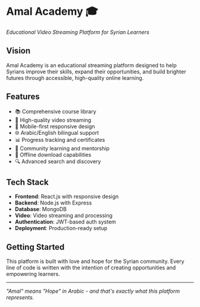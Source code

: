 # Amal Academy 🎓
*Educational Video Streaming Platform for Syrian Learners*

## Vision
Amal Academy is an educational streaming platform designed to help Syrians improve their skills, expand their opportunities, and build brighter futures through accessible, high-quality online learning.

## Features
- 📚 Comprehensive course library
- 🎥 High-quality video streaming
- 📱 Mobile-first responsive design
- 🌐 Arabic/English bilingual support
- 📊 Progress tracking and certificates
- 👥 Community learning and mentorship
- 📡 Offline download capabilities
- 🔍 Advanced search and discovery

## Tech Stack
- **Frontend**: React.js with responsive design
- **Backend**: Node.js with Express
- **Database**: MongoDB
- **Video**: Video streaming and processing
- **Authentication**: JWT-based auth system
- **Deployment**: Production-ready setup

## Getting Started
This platform is built with love and hope for the Syrian community. Every line of code is written with the intention of creating opportunities and empowering learners.

---
*"Amal" means "Hope" in Arabic - and that's exactly what this platform represents.*